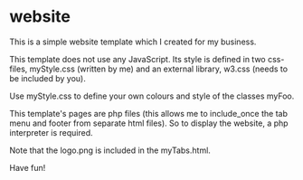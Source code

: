 # website
This is a simple website template which I created for my business.

This template does not use any JavaScript. Its style is defined in two css-files, myStyle.css (written by me) and 
an external library, w3.css (needs to be included by you). 

Use myStyle.css to define your own colours and style of the classes myFoo.

This template's pages are php files (this allows me to include_once the tab menu and footer from separate html files). 
So to display the website, a php interpreter is required.

Note that the logo.png is included in the myTabs.html.

Have fun!

